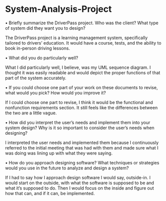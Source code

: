 # System-Analysis-Project

•	Briefly summarize the DriverPass project. Who was the client? What type of system did they want you to design?

The DriverPass project is a learning management system, specifically tailored to drivers’ education. It would have a course, tests, and the ability to book in-person driving lessons.



•	What did you do particularly well?

What I did particularly well, I believe, was my UML sequence diagram. I thought it was easily readable and would depict the proper functions of that part of the system accurately.



•	If you could choose one part of your work on these documents to revise, what would you pick? How would you improve it?

If I could choose one part to revise, I think it would be the functional and nonfunction requirements section. It still feels like the differences between the two are a little vague.



•	How did you interpret the user’s needs and implement them into your system design? Why is it so important to consider the user’s needs when designing?

I interpreted the user needs and implemented them because I continuously referred to the initial meeting that was had with them and made sure what I was doing was lining up with what they were saying.



•	How do you approach designing software? What techniques or strategies would you use in the future to analyze and design a system?

If I had to say how I approach design software I would say, outside-in. I would start on the outside, with what the software is supposed to be and what it’s supposed to do. Then I would focus on the inside and figure out how that can, and if it can, be implemented.


